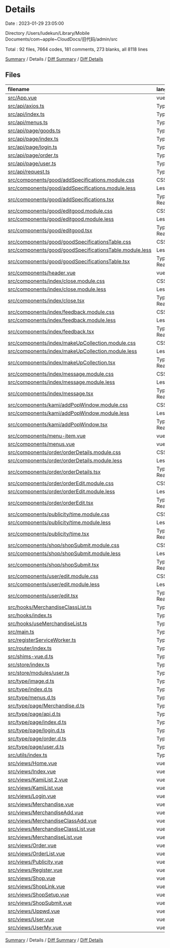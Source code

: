 # Details

Date : 2023-01-29 23:05:00

Directory /Users/ludekun/Library/Mobile Documents/com~apple~CloudDocs/旧代码/admin/src

Total : 92 files,  7664 codes, 181 comments, 273 blanks, all 8118 lines

[Summary](results.md) / Details / [Diff Summary](diff.md) / [Diff Details](diff-details.md)

## Files
| filename | language | code | comment | blank | total |
| :--- | :--- | ---: | ---: | ---: | ---: |
| [src/App.vue](/src/App.vue) | vue | 18 | 0 | 2 | 20 |
| [src/api/axios.ts](/src/api/axios.ts) | TypeScript | 56 | 23 | 7 | 86 |
| [src/api/index.ts](/src/api/index.ts) | TypeScript | 0 | 0 | 2 | 2 |
| [src/api/menus.ts](/src/api/menus.ts) | TypeScript | 6 | 0 | 2 | 8 |
| [src/api/page/goods.ts](/src/api/page/goods.ts) | TypeScript | 57 | 8 | 2 | 67 |
| [src/api/page/index.ts](/src/api/page/index.ts) | TypeScript | 14 | 0 | 2 | 16 |
| [src/api/page/login.ts](/src/api/page/login.ts) | TypeScript | 9 | 0 | 2 | 11 |
| [src/api/page/order.ts](/src/api/page/order.ts) | TypeScript | 16 | 2 | 3 | 21 |
| [src/api/page/user.ts](/src/api/page/user.ts) | TypeScript | 17 | 2 | 1 | 20 |
| [src/api/request.ts](/src/api/request.ts) | TypeScript | 13 | 4 | 3 | 20 |
| [src/components/good/addSpecifications.module.css](/src/components/good/addSpecifications.module.css) | CSS | 39 | 0 | 1 | 40 |
| [src/components/good/addSpecifications.module.less](/src/components/good/addSpecifications.module.less) | Less | 39 | 0 | 7 | 46 |
| [src/components/good/addSpecifications.tsx](/src/components/good/addSpecifications.tsx) | TypeScript React | 314 | 36 | 10 | 360 |
| [src/components/good/editgood.module.css](/src/components/good/editgood.module.css) | CSS | 50 | 0 | 1 | 51 |
| [src/components/good/editgood.module.less](/src/components/good/editgood.module.less) | Less | 54 | 0 | 8 | 62 |
| [src/components/good/editgood.tsx](/src/components/good/editgood.tsx) | TypeScript React | 168 | 18 | 2 | 188 |
| [src/components/good/goodSpecificationsTable.css](/src/components/good/goodSpecificationsTable.css) | CSS | 3 | 0 | 1 | 4 |
| [src/components/good/goodSpecificationsTable.module.less](/src/components/good/goodSpecificationsTable.module.less) | Less | 3 | 1 | 1 | 5 |
| [src/components/good/goodSpecificationsTable.tsx](/src/components/good/goodSpecificationsTable.tsx) | TypeScript React | 91 | 4 | 6 | 101 |
| [src/components/header.vue](/src/components/header.vue) | vue | 181 | 0 | 1 | 182 |
| [src/components/index/close.module.css](/src/components/index/close.module.css) | CSS | 25 | 0 | 1 | 26 |
| [src/components/index/close.module.less](/src/components/index/close.module.less) | Less | 25 | 0 | 2 | 27 |
| [src/components/index/close.tsx](/src/components/index/close.tsx) | TypeScript React | 21 | 0 | 2 | 23 |
| [src/components/index/feedback.module.css](/src/components/index/feedback.module.css) | CSS | 118 | 0 | 1 | 119 |
| [src/components/index/feedback.module.less](/src/components/index/feedback.module.less) | Less | 120 | 0 | 15 | 135 |
| [src/components/index/feedback.tsx](/src/components/index/feedback.tsx) | TypeScript React | 154 | 2 | 2 | 158 |
| [src/components/index/makeUpCollection.module.css](/src/components/index/makeUpCollection.module.css) | CSS | 46 | 0 | 1 | 47 |
| [src/components/index/makeUpCollection.module.less](/src/components/index/makeUpCollection.module.less) | Less | 46 | 0 | 5 | 51 |
| [src/components/index/makeUpCollection.tsx](/src/components/index/makeUpCollection.tsx) | TypeScript React | 106 | 2 | 5 | 113 |
| [src/components/index/message.module.css](/src/components/index/message.module.css) | CSS | 86 | 0 | 1 | 87 |
| [src/components/index/message.module.less](/src/components/index/message.module.less) | Less | 86 | 1 | 10 | 97 |
| [src/components/index/message.tsx](/src/components/index/message.tsx) | TypeScript React | 55 | 0 | 1 | 56 |
| [src/components/kami/addPopWindow.module.css](/src/components/kami/addPopWindow.module.css) | CSS | 33 | 0 | 1 | 34 |
| [src/components/kami/addPopWindow.module.less](/src/components/kami/addPopWindow.module.less) | Less | 33 | 0 | 4 | 37 |
| [src/components/kami/addPopWindow.tsx](/src/components/kami/addPopWindow.tsx) | TypeScript React | 35 | 1 | 4 | 40 |
| [src/components/menu-item.vue](/src/components/menu-item.vue) | vue | 14 | 0 | 1 | 15 |
| [src/components/menus.vue](/src/components/menus.vue) | vue | 83 | 0 | 5 | 88 |
| [src/components/order/orderDetails.module.css](/src/components/order/orderDetails.module.css) | CSS | 0 | 0 | 1 | 1 |
| [src/components/order/orderDetails.module.less](/src/components/order/orderDetails.module.less) | Less | 0 | 0 | 1 | 1 |
| [src/components/order/orderDetails.tsx](/src/components/order/orderDetails.tsx) | TypeScript React | 76 | 2 | 4 | 82 |
| [src/components/order/orderEdit.module.css](/src/components/order/orderEdit.module.css) | CSS | 21 | 0 | 1 | 22 |
| [src/components/order/orderEdit.module.less](/src/components/order/orderEdit.module.less) | Less | 25 | 0 | 2 | 27 |
| [src/components/order/orderEdit.tsx](/src/components/order/orderEdit.tsx) | TypeScript React | 35 | 1 | 2 | 38 |
| [src/components/publicity/time.module.css](/src/components/publicity/time.module.css) | CSS | 24 | 0 | 1 | 25 |
| [src/components/publicity/time.module.less](/src/components/publicity/time.module.less) | Less | 24 | 0 | 3 | 27 |
| [src/components/publicity/time.tsx](/src/components/publicity/time.tsx) | TypeScript React | 39 | 0 | 1 | 40 |
| [src/components/shop/shopSubmit.module.css](/src/components/shop/shopSubmit.module.css) | CSS | 75 | 0 | 1 | 76 |
| [src/components/shop/shopSubmit.module.less](/src/components/shop/shopSubmit.module.less) | Less | 77 | 0 | 10 | 87 |
| [src/components/shop/shopSubmit.tsx](/src/components/shop/shopSubmit.tsx) | TypeScript React | 48 | 0 | 2 | 50 |
| [src/components/user/edit.module.css](/src/components/user/edit.module.css) | CSS | 10 | 0 | 1 | 11 |
| [src/components/user/edit.module.less](/src/components/user/edit.module.less) | Less | 14 | 0 | 2 | 16 |
| [src/components/user/edit.tsx](/src/components/user/edit.tsx) | TypeScript React | 113 | 7 | 2 | 122 |
| [src/hooks/MerchandiseClassList.ts](/src/hooks/MerchandiseClassList.ts) | TypeScript | 19 | 1 | 3 | 23 |
| [src/hooks/index.ts](/src/hooks/index.ts) | TypeScript | 252 | 8 | 9 | 269 |
| [src/hooks/useMerchandiseList.ts](/src/hooks/useMerchandiseList.ts) | TypeScript | 55 | 10 | 3 | 68 |
| [src/main.ts](/src/main.ts) | TypeScript | 10 | 0 | 2 | 12 |
| [src/registerServiceWorker.ts](/src/registerServiceWorker.ts) | TypeScript | 31 | 1 | 3 | 35 |
| [src/router/index.ts](/src/router/index.ts) | TypeScript | 125 | 0 | 4 | 129 |
| [src/shims-vue.d.ts](/src/shims-vue.d.ts) | TypeScript | 13 | 1 | 1 | 15 |
| [src/store/index.ts](/src/store/index.ts) | TypeScript | 3 | 0 | 3 | 6 |
| [src/store/modules/user.ts](/src/store/modules/user.ts) | TypeScript | 17 | 0 | 1 | 18 |
| [src/type/image.d.ts](/src/type/image.d.ts) | TypeScript | 7 | 3 | 1 | 11 |
| [src/type/index.d.ts](/src/type/index.d.ts) | TypeScript | 9 | 0 | 1 | 10 |
| [src/type/menus.d.ts](/src/type/menus.d.ts) | TypeScript | 6 | 0 | 1 | 7 |
| [src/type/page/Merchandise.d.ts](/src/type/page/Merchandise.d.ts) | TypeScript | 104 | 11 | 10 | 125 |
| [src/type/page/api.d.ts](/src/type/page/api.d.ts) | TypeScript | 5 | 1 | 1 | 7 |
| [src/type/page/index.d.ts](/src/type/page/index.d.ts) | TypeScript | 20 | 3 | 1 | 24 |
| [src/type/page/login.d.ts](/src/type/page/login.d.ts) | TypeScript | 17 | 2 | 1 | 20 |
| [src/type/page/order.d.ts](/src/type/page/order.d.ts) | TypeScript | 67 | 4 | 7 | 78 |
| [src/type/page/user.d.ts](/src/type/page/user.d.ts) | TypeScript | 42 | 3 | 5 | 50 |
| [src/utils/index.ts](/src/utils/index.ts) | TypeScript | 1 | 0 | 1 | 2 |
| [src/views/Home.vue](/src/views/Home.vue) | vue | 50 | 0 | 1 | 51 |
| [src/views/Index.vue](/src/views/Index.vue) | vue | 446 | 0 | 3 | 449 |
| [src/views/KamiList 2.vue](/src/views/KamiList%202.vue) | vue | 3 | 0 | 1 | 4 |
| [src/views/KamiList.vue](/src/views/KamiList.vue) | vue | 3 | 0 | 1 | 4 |
| [src/views/Login.vue](/src/views/Login.vue) | vue | 173 | 0 | 1 | 174 |
| [src/views/Merchandise.vue](/src/views/Merchandise.vue) | vue | 66 | 0 | 2 | 68 |
| [src/views/MerchandiseAdd.vue](/src/views/MerchandiseAdd.vue) | vue | 366 | 0 | 6 | 372 |
| [src/views/MerchandiseClassAdd.vue](/src/views/MerchandiseClassAdd.vue) | vue | 119 | 0 | 2 | 121 |
| [src/views/MerchandiseClassList.vue](/src/views/MerchandiseClassList.vue) | vue | 189 | 3 | 2 | 194 |
| [src/views/MerchandiseList.vue](/src/views/MerchandiseList.vue) | vue | 342 | 8 | 6 | 356 |
| [src/views/Order.vue](/src/views/Order.vue) | vue | 57 | 0 | 2 | 59 |
| [src/views/OrderList.vue](/src/views/OrderList.vue) | vue | 254 | 4 | 3 | 261 |
| [src/views/Publicity.vue](/src/views/Publicity.vue) | vue | 458 | 0 | 3 | 461 |
| [src/views/Register.vue](/src/views/Register.vue) | vue | 149 | 0 | 1 | 150 |
| [src/views/Shop.vue](/src/views/Shop.vue) | vue | 60 | 0 | 2 | 62 |
| [src/views/ShopLink.vue](/src/views/ShopLink.vue) | vue | 196 | 0 | 1 | 197 |
| [src/views/ShopSetup.vue](/src/views/ShopSetup.vue) | vue | 260 | 0 | 2 | 262 |
| [src/views/ShopSubmit.vue](/src/views/ShopSubmit.vue) | vue | 392 | 0 | 3 | 395 |
| [src/views/Uppwd.vue](/src/views/Uppwd.vue) | vue | 99 | 0 | 3 | 102 |
| [src/views/User.vue](/src/views/User.vue) | vue | 57 | 0 | 2 | 59 |
| [src/views/UserMy.vue](/src/views/UserMy.vue) | vue | 307 | 4 | 9 | 320 |

[Summary](results.md) / Details / [Diff Summary](diff.md) / [Diff Details](diff-details.md)